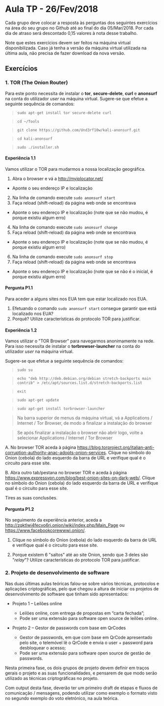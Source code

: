 # Aula TP - 26/Fev/2018

Cada grupo deve colocar a resposta às perguntas dos seguintes exercícios na área do seu grupo no Github até ao final do dia 05/Mar/2018\. Por cada dia de atraso será descontado 0,15 valores à nota desse trabalho.

Note que estes exercícios devem ser feitos na máquina virtual disponibilizada. Caso já tenha a versão da máquina virtual utilizada na última aula, não precisa de fazer download da nova versão.

## Exercícios

### 1\. TOR (The Onion Router)

Para este ponto necessita de instalar o **tor**, **secure-delete**, **curl** e **anonsurf** na conta do utilizador _user_ na máquina virtual. Sugere-se que efetue a seguinte sequência de comandos:

> `sudo apt-get install tor secure-delete curl`

> `cd ~/Tools`

> `git clone https://github.com/Und3rf10w/kali-anonsurf.git`

> `cd kali-anonsurf`

> `sudo ./installer.sh`


#### Experiência 1.1

Vamos utilizar o TOR para mudarmos a nossa localização geográfica.

1. Abra o browser e vá a http://myiplocator.net/
  + Aponte o seu endereço IP e localização
2. Na linha de comando execute `sudo anonsurf start`
3. Faça reload (shift-reload) da página web onde se encontrava
  + Aponte o seu endereço IP e localização (note que se não mudou, é porque existiu algum erro)
4. Na linha de comando execute `sudo anonsurf change`
5. Faça reload (shift-reload) da página web onde se encontrava
  + Aponte o seu endereço IP e localização (note que se não mudou, é porque existiu algum erro)
6. Na linha de comando execute `sudo anonsurf stop`
7. Faça reload (shift-reload) da página web onde se encontrava
  + Aponte o seu endereço IP e localização (note que se não é o inicial, é porque existiu algum erro)


#### Pergunta P1.1

Para aceder a alguns sites nos EUA tem que estar localizado nos EUA.
1. Efetuando o comando `sudo anonsurf start` consegue garantir que está localizado nos EUA?
2. Porquê? Utilize características do protocolo TOR para justificar.


#### Experiência 1.2

Vamos utilizar o "TOR Browser" para navegarmos anonimamente na rede.
Para isso necessita de instalar o **torbrowser-launcher** na conta do utilizador _user_ na máquina virtual.

Sugere-se que efetue a seguinte sequência de comandos:

> `sudo su`

> `echo "deb http://deb.debian.org/debian stretch-backports main contrib" > /etc/apt/sources.list.d/stretch-backports.list`

> `exit`

> `sudo apt-get update`

> `sudo apt-get install torbrowser-launcher`

> Na barra superior de menus da máquina virtual, vá a Applications / Internet / Tor Browser, de modo a finalizar a instalação do browser

> Se após finalizar a instalação o browser não abrir logo, volte a selecionar Applications / Internet / Tor Browser

A. No browser TOR aceda à página https://blog.torproject.org/italian-anti-corruption-authority-anac-adopts-onion-services. Clique no símbolo do Onion (cebola) do lado esquerdo da barra de URL e verifique qual é o circuito para esse site.

B. Abra outro tab/pestana no browser TOR e aceda à página https://www.expressvpn.com/blog/best-onion-sites-on-dark-web/. Clique no símbolo do Onion (cebola) do lado esquerdo da barra de URL e verifique qual é o circuito para esse site.

Tires as suas conclusões.


#### Pergunta P1.2

No seguimento da experiência anterior, aceda a http://zqktlwi4fecvo6ri.onion/wiki/index.php/Main_Page ou https://www.facebookcorewwwi.onion/.

1. Clique no símbolo do Onion (cebola) do lado esquerdo da barra de URL e verifique qual é o circuito para esse site.

2. Porque existem 6 "saltos" até ao site Onion, sendo que 3 deles são "*relay*"? Utilize características do protocolo TOR para justificar.


### 2\. Projeto de desenvolvimento de software

Nas duas últimas aulas teóricas falou-se sobre vários técnicas, protocolos e aplicações criptográficas, pelo que chegou a altura de iniciar os projetos de desenvolvimento de software que tinham sido apresentados:

+ Projeto 1 – Leilões online
   * Leilões online, com entrega de propostas em “carta fechada”;
   * Pode ser uma extensão para software open source de leilões online.


+ Projeto 2 – Gestor de passwords com base em QrCodes
  + Gestor de passwords, em que com base em QrCode apresentado pelo site, o telemóvel lê o QrCode e envia o user + password para desbloquear o acesso;
  + Pode ser uma extensão para software open source de gestão de passwords.

Nesta primeira fase, os dois grupos de projeto devem definir em traços gerais o projeto e as suas funcionalidades, e pensarem de que modo serão utilizado as técnicas criptográficas no projeto.

Com output desta fase, deverão ter um primeiro draft de etapas e fluxos de comunicação / mensagens, podendo utilizar como exemplo o formato visto no segundo exemplo do voto eletrónico, na aula teórica.
